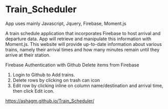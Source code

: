 # Train_Scheduler
App uses mainly Javascript, Jquery, Firebase, Moment.js

A train schedule application that incorporates Firebase to host arrival and departure data. App will retrieve and manipulate this information with Moment.js. This website will provide up-to-date information about various trains, namely their arrival times and how many minutes remain until they arrive at their station.

Firebase Authentication with Github
Delete items from Firebase

1. Login to Github to Add trains. 
2. Delete rows by clicking on trash can icon 
3. Edit row by clicking inline on column name/destination and arrival time, then click Edit icon.

https://ashagm.github.io/Train_Scheduler/

